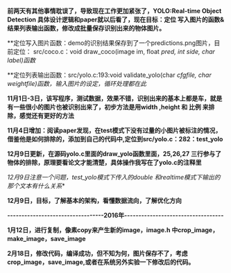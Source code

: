 **前两天有其他事情耽误了，导致现在工作更加紧张了，YOLO:Real-time Object Detection 具体设计逻辑和paper就以后看了，现在目标：定位
写入图片的函数&结果列表输出函数，修改成批量保存识别出来的物体图片。**


**定位写入图片函数：demo的识别结果保存到了一个predictions.png图片，目前定位： src/coco.c：void draw_coco(image im, float *pred, int side, char *label)函数**


**定位列表输出函数：src/yolo.c:193:void validate_yolo(char *cfgfile, char *weightfile)函数，输入图片的设定，循环处理都在此**

**11月1日-3日，该写程序，测试数据，效果不错，识别出来的基本上都是车，就是有一些很小的图片也被识别出来了，初步方法是用width ,height 和 比例  来排除，感觉还有更好的方法**

**11月4日增加：阅读paper发现，在test模式下没有过量的小图片被标注的情况，借鉴他是如何排除的，添加到自己的代码中,定位到src/yolo.c：282：test_yolo**


**12月9日更新，在源码yolo.c里面的draw_yolo函数里面，25,26,27 三行参与了物体的排除，原理要看论文才能清楚，具体操作我写在了yolo.c的注释里**

**12月9日注意一个问题，test_yolo模式下传入的double* 和realtime模式下输出的那个文本有什么关系**

**12月9日，目标，了解基本的架构，看懂数据流向，了解优化方向**

**----------------------------------2016年-----------------------------------**

**1月12日，进行复制，像素copy来产生新的image，image.h 中crop_image，make_image，save_image**

**2月18日，修改代码，编译成功，但不知为何，图片保存不了，考虑crop_image，save_image,或者在系统另外实验一下修改后的代码。**
